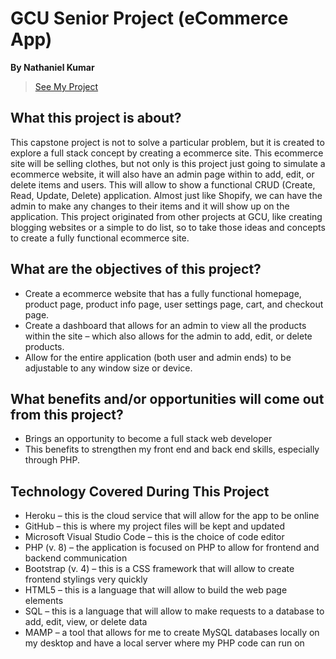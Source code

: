 # GCU Senior Project (eCommerce App)
**By Nathaniel Kumar**
>[See My Project](https://apostolicmenwearhouse.herokuapp.com/index.php)

## What this project is about?
This capstone project is not to solve a particular problem, but it is created to explore a full stack concept by creating a ecommerce site. This ecommerce site will be selling clothes, but not only is this project just going to simulate a ecommerce website, it will also have an admin page within to add, edit, or delete items and users. This will allow to show a functional CRUD (Create, Read, Update, Delete) application. Almost just like Shopify, we can have the admin to make any changes to their items and it will show up on the application. 
This project originated from other projects at GCU, like creating blogging websites or a simple to do list, so to take those ideas and concepts to create a fully functional ecommerce site.

## What are the objectives of this project?
* Create a ecommerce website that has a fully functional homepage, product page, product info page, user settings page, cart, and checkout page.
* Create a dashboard that allows for an admin to view all the products within the site – which also allows for the admin to add, edit, or delete products. 
* Allow for the entire application (both user and admin ends) to be adjustable to any window size or device.

## What benefits and/or opportunities will come out from this project?
* Brings an opportunity to become a full stack web developer
* This benefits to strengthen my front end and back end skills, especially through PHP.

## Technology Covered During This Project
*	Heroku – this is the cloud service that will allow for the app to be online
*	GitHub – this is where my project files will be kept and updated
*	Microsoft Visual Studio Code – this is the choice of code editor
*	PHP (v. 8) – the application is focused on PHP to allow for frontend and backend communication
*	Bootstrap (v. 4) – this is a CSS framework that will allow to create frontend stylings very quickly
*	HTML5 – this is a language that will allow to build the web page elements
*	SQL – this is a language that will allow to make requests to a database to add, edit, view, or delete data
*	MAMP – a tool that allows for me to create MySQL databases locally on my desktop and have a local server where my PHP code can run on
